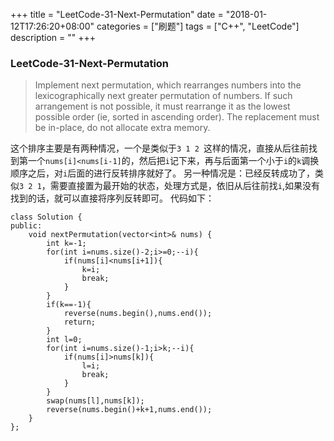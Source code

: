 +++
title = "LeetCode-31-Next-Permutation"
date = "2018-01-12T17:26:20+08:00"
categories = ["刷题"]
tags = ["C++", "LeetCode"]
description = ""
+++

### LeetCode-31-Next-Permutation

> Implement next permutation, which rearranges numbers into the lexicographically next greater permutation of numbers.
If such arrangement is not possible, it must rearrange it as the lowest possible order (ie, sorted in ascending order).
The replacement must be in-place, do not allocate extra memory.

这个排序主要是有两种情况，一个是类似于`3 1 2 `这样的情况，直接从后往前找到第一个`nums[i]<nums[i-1]`的，然后把`i`记下来，再与后面第一个小于`i`的`k`调换顺序之后，对`i`后面的进行反转排序就好了。
另一种情况是：已经反转成功了，类似`3 2 1`，需要直接置为最开始的状态，处理方式是，依旧从后往前找`i`,如果没有找到的话，就可以直接将序列反转即可。
代码如下：
```
class Solution {
public:
    void nextPermutation(vector<int>& nums) {
        int k=-1;
        for(int i=nums.size()-2;i>=0;--i){
            if(nums[i]<nums[i+1]){
                k=i;
                break;
            }
        }
        if(k==-1){
            reverse(nums.begin(),nums.end());
            return;
        }
        int l=0;
        for(int i=nums.size()-1;i>k;--i){
            if(nums[i]>nums[k]){
                l=i;
                break;
            }
        }
        swap(nums[l],nums[k]);
        reverse(nums.begin()+k+1,nums.end());
    }
};
```
